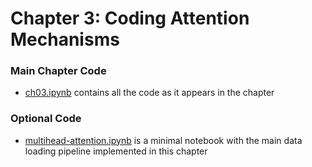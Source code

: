 # Chapter 3: Coding Attention Mechanisms

### Main Chapter Code

- [ch03.ipynb](ch03.ipynb) contains all the code as it appears in the chapter

### Optional Code

- [multihead-attention.ipynb](multihead-attention.ipynb) is a minimal notebook with the main data loading pipeline implemented in this chapter
